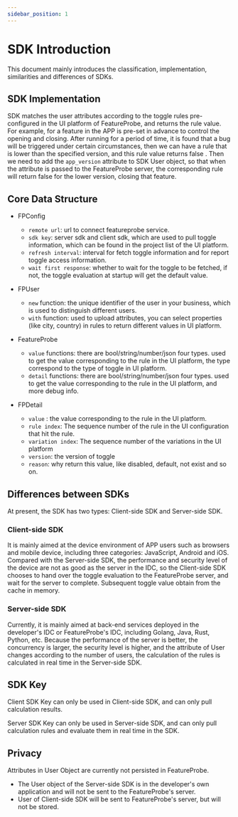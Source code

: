```yaml
---
sidebar_position: 1
---
```


# SDK Introduction

This document mainly introduces the classification, implementation, similarities and differences of SDKs.

## SDK Implementation

SDK matches the user attributes according to the toggle rules pre-configured in the UI platform of FeatureProbe, and returns the rule value. For example, for a feature in the APP is pre-set in advance to control the opening and closing. After running for a period of time, it is found that a bug will be triggered under certain circumstances, then we can have a rule that is lower than the specified version, and this rule value returns false . Then we need to add the `app_version` attribute to SDK User object, so that when the attribute is passed to the FeatureProbe server, the corresponding rule will return false for the lower version, closing that feature.

## Core Data Structure

- FPConfig
  - `remote url`: url to connect featureprobe service.
  - `sdk key`: server sdk and client sdk, which are used to pull toggle information, which can be found in the project list of the UI platform.
  - `refresh interval`: interval for fetch toggle information and for report toggle access information.
  - `wait first response`: whether to wait for the toggle to be fetched, if not, the toggle evaluation at startup will get the default value.

- FPUser
  - `new` function: the unique identifier of the user in your business, which is used to distinguish different users.
  - `with` function: used to upload attributes, you can select properties (like city, country) in rules to return different values in UI platform.

- FeatureProbe
  - `value` functions: there are bool/string/number/json four types. used to get the value corresponding to the rule in the UI platform, the  type correspond to the type of toggle in UI platform.
  - `detail` functions: there are bool/string/number/json four types. used to get the value corresponding to the rule in the UI platform, and more debug info.

- FPDetail
  - `value` : the value corresponding to the rule in the UI platform.
  - `rule index`: The sequence number of the rule in the UI configuration that hit the rule.
  - `variation index`: The sequence number of the variations in the UI platform
  - `version`: the version of toggle
  - `reason`: why return this value, like disabled, default, not exist and so on.


## Differences between SDKs

At present, the SDK has two types: Client-side SDK and Server-side SDK.

### Client-side SDK

It is mainly aimed at the device environment of APP users such as browsers and mobile device, including three categories: JavaScript, Android and iOS. Compared with the Server-side SDK, the performance and security level of the device are not as good as the server in the IDC, so the Client-side SDK chooses to hand over the toggle evaluation to the FeatureProbe server, and wait for the server to complete. Subsequent toggle value obtain from the cache in memory.

### Server-side SDK

Currently, it is mainly aimed at back-end services deployed in the developer's IDC or FeatureProbe's IDC, including Golang, Java, Rust, Python, etc. Because the performance of the server is better, the concurrency is larger, the security level is higher, and the attribute of User changes according to the number of users, the calculation of the rules is calculated in real time in the Server-side SDK.

## SDK Key

Client SDK Key can only be used in Client-side SDK, and can only pull calculation results.

Server SDK Key can only be used in Server-side SDK, and can only pull calculation rules and evaluate them in real time in the SDK.

## Privacy

Attributes in User Object are currently not persisted in FeatureProbe.

* The User object of the Server-side SDK is in the developer's own application and will not be sent to the FeatureProbe's server.
* User of Client-side SDK will be sent to FeatureProbe's server, but will not be stored.
